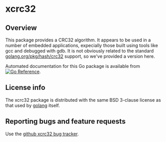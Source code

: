 # xcrc32

## Overview

This package provides a CRC32 algorithm. It appears to be used in a
number of embedded applications, expecially those built using tools
like gcc and debugged with gdb. It is not obviously related to the
standard
[golang.org/pkg/hash/crc32](https://golang.org/pkg/hash/crc32/)
support, so we've provided a version here.

Automated documentation for this Go package is available from
[![Go Reference](https://pkg.go.dev/badge/zappem.net/pub/debug/xcrc32.svg)](https://pkg.go.dev/zappem.net/pub/debug/xcrc32).

## License info

The xcrc32 package is distributed with the same BSD 3-clause license
as that used by [golang](https://golang.org/LICENSE) itself.

## Reporting bugs and feature requests

Use the [github xcrc32 bug
tracker](https://github.com/tinkerator/xcrc32/issues).

